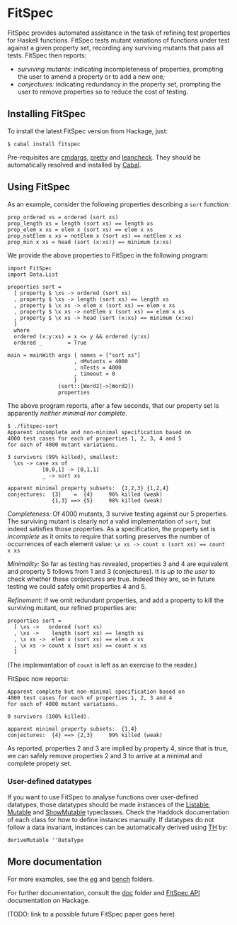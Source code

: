 FitSpec
=======

FitSpec provides automated assistance in the task of refining test properties
for Haskell functions.  FitSpec tests mutant variations of functions under test
against a given property set, recording any surviving mutants that pass all
tests.  FitSpec then reports:

* *surviving mutants:*
  indicating incompleteness of properties,
  prompting the user to amend a property or to add a new one;
* *conjectures:*
  indicating redundancy in the property set,
  prompting the user to remove properties so to reduce the cost of testing.

Installing FitSpec
------------------

To install the latest FitSpec version from Hackage, just:

    $ cabal install fitspec

Pre-requisites are [cmdargs], [pretty] and [leancheck].
They should be automatically resolved and installed by [Cabal].


Using FitSpec
-------------

As an example, consider the following properties describing a `sort` function:

    prop_ordered xs = ordered (sort xs)
    prop_length xs = length (sort xs) == length xs
    prop_elem x xs = elem x (sort xs) == elem x xs
    prop_notElem x xs = notElem x (sort xs) == notElem x xs
    prop_min x xs = head (sort (x:xs)) == minimum (x:xs)

We provide the above properties to FitSpec in the following program:

    import FitSpec
    import Data.List

    properties sort =
      [ property $ \xs -> ordered (sort xs)
      , property $ \xs -> length (sort xs) == length xs
      , property $ \x xs -> elem x (sort xs) == elem x xs
      , property $ \x xs -> notElem x (sort xs) == elem x xs
      , property $ \x xs -> head (sort (x:xs) == minimum (x:xs)
      ]
      where
      ordered (x:y:xs) = x <= y && ordered (y:xs)
      ordered _        = True

    main = mainWith args { names = ["sort xs"]
                         , nMutants = 4000
                         , nTests = 4000
                         , timeout = 0
                         }
                    (sort::[Word2]->[Word2])
                    properties

The above program reports, after a few seconds, that our property set is
apparently *neither minimal nor complete*.

    $ ./fitspec-sort
    Apparent incomplete and non-minimal specification based on
    4000 test cases for each of properties 1, 2, 3, 4 and 5
    for each of 4000 mutant variations.

    3 survivors (99% killed), smallest:
      \xs -> case xs of
               [0,0,1] -> [0,1,1]
               _ -> sort xs

    apparent minimal property subsets:  {1,2,3} {1,2,4}
    conjectures:  {3}    =  {4}     96% killed (weak)
                  {1,3} ==> {5}     98% killed (weak)

*Completeness:* Of 4000 mutants, 3 survive testing against our 5 properties.
The surviving mutant is clearly not a valid implementation of `sort`, but
indeed satisfies those properties.  As a specification, the property set is
*incomplete* as it omits to require that sorting preserves the number of
occurrences of each element value: `\x xs -> count x (sort xs) == count x xs`

*Minimality:*
So far as testing has revealed, properties 3 and 4 are equivalent and property
5 follows from 1 and 3 (conjectures).  It is *up to the user* to check whether
these conjectures are true.  Indeed they are, so in future testing we could
safely omit properties 4 and 5.

*Refinement:* If we omit redundant properties, and add a property to kill the
surviving mutant, our refined properties are:

    properties sort =
      [ \xs ->   ordered (sort xs)
      , \xs ->    length (sort xs) == length xs
      , \x xs ->  elem x (sort xs) == elem x xs
      , \x xs -> count x (sort xs) == count x xs
      ]

(The implementation of `count` is left as an exercise to the reader.)

FitSpec now reports:

    Apparent complete but non-minimal specification based on
    4000 test cases for each of properties 1, 2, 3 and 4
    for each of 4000 mutant variations.

    0 survivors (100% killed).

    apparent minimal property subsets:  {1,4}
    conjectures:  {4} ==> {2,3}     99% killed (weak)

As reported, properties 2 and 3 are implied by property 4, since that is true,
we can safely remove properties 2 and 3 to arrive at a minimal and complete
propety set.


### User-defined datatypes

If you want to use FitSpec to analyse functions over user-defined datatypes,
those datatypes should be made instances of the [Listable], [Mutable] and
[ShowMutable] typeclasses.  Check the Haddock documentation of each class for
how to define instances manually.  If datatypes do not follow a data invariant,
instances can be automatically derived using [TH] by:

    deriveMutable ''DataType


More documentation
------------------

For more examples, see the [eg](eg) and [bench](bench) folders.

For further documentation, consult the [doc](doc) folder and [FitSpec API]
documentation on Hackage.

(TODO: link to a possible future FitSpec paper goes here)


[Listable]: https://hackage.haskell.org/package/leancheck/docs/Test-Check.html#t:Listable
[Mutable]: https://hackage.haskell.org/package/fitspec/docs/FitSpec.html#t:Mutable
[ShowMutable]: https://hackage.haskell.org/package/fitspec/docs/FitSpec.html#t:ShowMutable
[FitSpec API]: https://hackage.haskell.org/package/fitspec/docs/FitSpec.html

[leancheck]: https://hackage.haskell.org/package/leancheck
[cmdargs]: https://hackage.haskell.org/package/cmdargs
[pretty]: https://hackage.haskell.org/package/pretty

[TH]: https://wiki.haskell.org/Template_Haskell
[Cabal]: https://www.haskell.org/cabal
